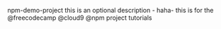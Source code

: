 npm-demo-project
this is an optional description - haha- this is for the @freecodecamp @cloud9 @npm project tutorials